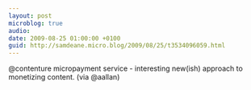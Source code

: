 ```yaml
---
layout: post
microblog: true
audio: 
date: 2009-08-25 01:00:00 +0100
guid: http://samdeane.micro.blog/2009/08/25/t3534096059.html
---
```

@contenture micropayment service - interesting new(ish) approach to monetizing content. (via @aallan)
